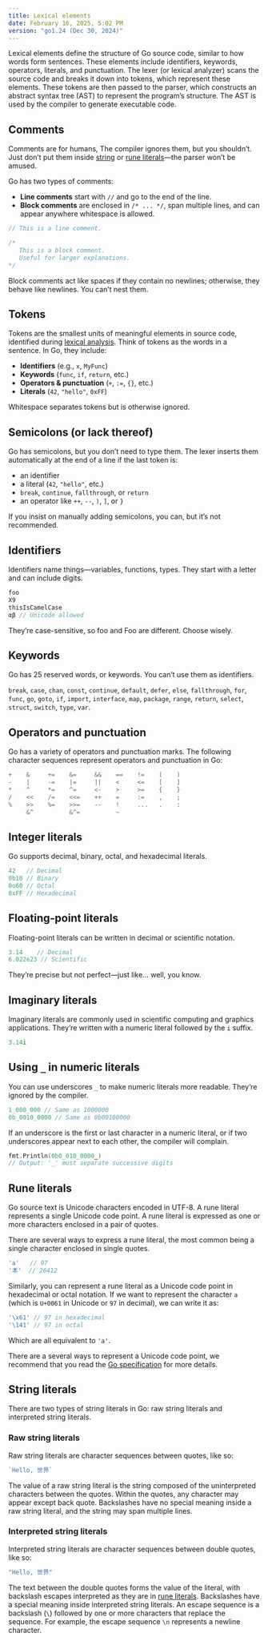 ```yaml
---
title: Lexical elements
date: February 16, 2025, 5:02 PM
version: "go1.24 (Dec 30, 2024)"
---
```


Lexical elements define the structure of Go source code, similar to how words form sentences. These elements include identifiers, keywords, operators, literals, and punctuation. The lexer (or lexical analyzer) scans the source code and breaks it down into tokens, which represent these elements. These tokens are then passed to the parser, which constructs an abstract syntax tree (AST) to represent the program’s structure. The AST is used by the compiler to generate executable code.

## Comments

Comments are for humans, The compiler ignores them, but you shouldn’t. Just don’t put them inside [string](#string-literals) or [rune literals](#rune-literals)—the parser won’t be amused.

Go has two types of comments:  

- **Line comments** start with `//` and go to the end of the line.  
- **Block comments** are enclosed in `/* ... */`, span multiple lines, and can appear anywhere whitespace is allowed.  

```go
// This is a line comment.

/*
   This is a block comment.
   Useful for larger explanations.
*/
```

Block comments act like spaces if they contain no newlines; otherwise, they behave like newlines. You can’t nest them.

## Tokens

Tokens are the smallest units of meaningful elements in source code, identified during [lexical analysis](https://en.wikipedia.org/wiki/Lexical_analysis). Think of tokens as the words in a sentence. In Go, they include:

- **Identifiers** (e.g., `x`, `MyFunc`)
- **Keywords** (`func`, `if`, `return`, etc.)
- **Operators & punctuation** (`+`, `:=`, `{}`, etc.)
- **Literals** (`42`, `"hello"`, `0xFF`)

Whitespace separates tokens but is otherwise ignored.

## Semicolons (or lack thereof)

Go has semicolons, but you don’t need to type them. The lexer inserts them automatically at the end of a line if the last token is:

- an identifier  
- a literal (`42`, `"hello"`, etc.)  
- `break`, `continue`, `fallthrough`, or `return`  
- an operator like `++`, `--`, `)`, `]`, or `}`  

If you insist on manually adding semicolons, you can, but it’s not recommended.

## Identifiers

Identifiers name things—variables, functions, types. They start with a letter and can include digits.

```go
foo
X9
thisIsCamelCase
αβ // Unicode allowed
```

They’re case-sensitive, so foo and Foo are different. Choose wisely.

## Keywords

Go has 25 reserved words, or keywords. You can’t use them as identifiers.  

`break`, `case`, `chan`, `const`, `continue`, `default`, `defer`, `else`, `fallthrough`, `for`, `func`, `go`, `goto`, `if`, `import`, `interface`, `map`, `package`, `range`, `return`, `select`, `struct`, `switch`, `type`, `var`.

## Operators and punctuation

Go has a variety of operators and punctuation marks. The following character sequences represent operators and punctuation in Go:

```go
+    &     +=    &=     &&    ==    !=    (    )
-    |     -=    |=     ||    <     <=    [    ]
*    ^     *=    ^=     <-    >     >=    {    }
/    <<    /=    <<=    ++    =     :=    ,    ;
%    >>    %=    >>=    --    !     ...   .    :
     &^          &^=          ~
```

## Integer literals

Go supports decimal, binary, octal, and hexadecimal literals.  

```go
42   // Decimal
0b10 // Binary
0o60 // Octal
0xFF // Hexadecimal
```

## Floating-point literals

Floating-point literals can be written in decimal or scientific notation.  

```go
3.14    // Decimal
6.022e23 // Scientific
```

They’re precise but not perfect—just like... well, you know.

## Imaginary literals

Imaginary literals are commonly used in scientific computing and graphics applications. They’re written with a numeric literal followed by the `i` suffix.

```go
3.14i
```

## Using `_` in numeric literals

You can use underscores `_` to make numeric literals more readable. They’re ignored by the compiler.

```go
1_000_000 // Same as 1000000
0b_0010_0000 // Same as 0b00100000
```

If an underscore is the first or last character in a numeric literal, or if two underscores appear next to each other, the compiler will complain.

```go
fmt.Println(0b0_010_0000_)
// Output: '_' must separate successive digits
```

## Rune literals

Go source text is Unicode characters encoded in UTF-8. A rune literal represents a single Unicode code point. A rune literal is expressed as one or more characters enclosed in a pair of quotes.

There are several ways to express a rune literal, the most common being a single character enclosed in single quotes.

```go
'a'   // 97
'本'  // 26412
```

Similarly, you can represent a rune literal as a Unicode code point in hexadecimal or octal notation. If we want to represent the character `a` (which is `U+0061` in Unicode or `97` in decimal), we can write it as:

```go
'\x61' // 97 in hexadecimal
'\141' // 97 in octal
```

Which are all equivalent to `'a'`.

There are a several ways to represent a Unicode code point, we recommend that you read the [Go specification](https://golang.org/ref/spec#Rune_literals) for more details.

## String literals

There are two types of string literals in Go: raw string literals and interpreted string literals.

### Raw string literals

Raw string literals are character sequences between quotes, like so:

```go
`Hello, 世界`
```

The value of a raw string literal is the string composed of the uninterpreted characters between the quotes. Within the quotes, any character may appear except back quote. Backslashes have no special meaning inside a raw string literal, and the string may span multiple lines.

### Interpreted string literals

Interpreted string literals are character sequences between double quotes, like so:

```go
"Hello, 世界"
```

The text between the double quotes forms the value of the literal, with backslash escapes interpreted as they are in [rune literals](#rune-literals). Backslashes have a special meaning inside interpreted string literals. An escape sequence is a backslash (`\`) followed by one or more characters that replace the sequence. For example, the escape sequence `\n` represents a newline character.
